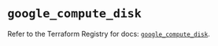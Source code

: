 # `google_compute_disk`

Refer to the Terraform Registry for docs: [`google_compute_disk`](https://registry.terraform.io/providers/hashicorp/google-beta/5.43.0/docs/resources/google_compute_disk).
